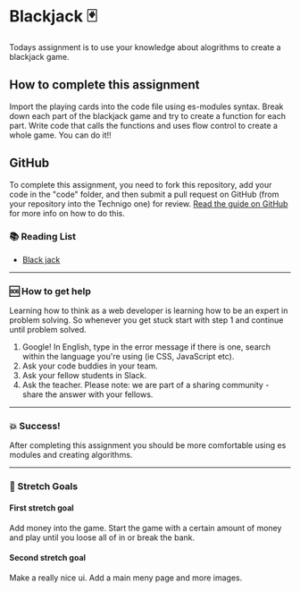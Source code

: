 # Blackjack :black_joker:

Todays assignment is to use your knowledge about alogrithms to create a blackjack game.

## How to complete this assignment

Import the playing cards into the code file using es-modules syntax.
Break down each part of the blackjack game and try to create a function for each part.
Write code that calls the functions and uses flow control to create a whole game.
You can do it!!

## GitHub

To complete this assignment, you need to fork this repository, add your code in the "code" folder, and then submit a pull request on GitHub (from your repository into the Technigo one) for review. [Read the guide on GitHub](https://guides.github.com/activities/forking/) for more info on how to do this.

### :books: Reading List

- [Black jack](https://sv.wikipedia.org/wiki/Black_Jack)

---

### :sos: How to get help

Learning how to think as a web developer is learning how to be an expert in problem solving. So whenever you get stuck start with step 1 and continue until problem solved.

1. Google! In English, type in the error message if there is one, search within the language you're using (ie CSS, JavaScript etc).
2. Ask your code buddies in your team.
3. Ask your fellow students in Slack.
4. Ask the teacher. Please note: we are part of a sharing community - share the answer with your fellows.

---

### :boom: Success!

After completing this assignment you should be more comfortable using es modules and creating
algorithms.

---

### :runner: Stretch Goals

#### First stretch goal

Add money into the game. Start the game with a certain amount of money and play until you
loose all of in or break the bank.

#### Second stretch goal

Make a really nice ui. Add a main meny page and more images.
